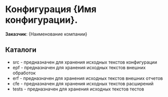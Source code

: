 # Конфигурация {Имя конфигурации}.

**Заказчик**: {Наименование компании}

## Каталоги

* src - предназначен для хранения исходных текстов конфигурации
* epf - предназначен для хранения исходных текстов внешних обработок
* erf - предназначен для хранения исходных текстов внешних отчетов
* cfe - предназначен для хранения исходных текстов расширений
* tests - предназначен для хранения исходных текстов тестов
